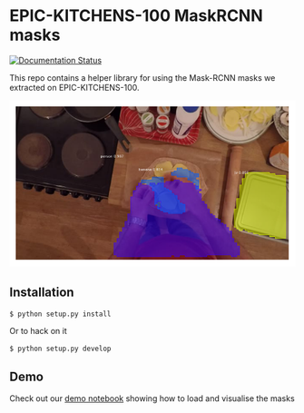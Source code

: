 # EPIC-KITCHENS-100 MaskRCNN masks

[![Documentation Status](https://readthedocs.org/projects/epic-masks/badge/?version=latest)](https://epic-masks.readthedocs.io/en/latest/?badge=latest)

This repo contains a helper library for using the Mask-RCNN masks we extracted
on EPIC-KITCHENS-100.

![Mask example](./docs/media/mask-example.png)

## Installation

```console
$ python setup.py install
```

Or to hack on it

```console
$ python setup.py develop
```

## Demo

Check out our [demo notebook](./notebooks/demo.ipynb) showing how to load and visualise the masks

